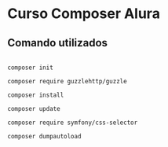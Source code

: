# Curso Composer Alura

## Comando utilizados

```

composer init

composer require guzzlehttp/guzzle

composer install

composer update

composer require symfony/css-selector

composer dumpautoload

```